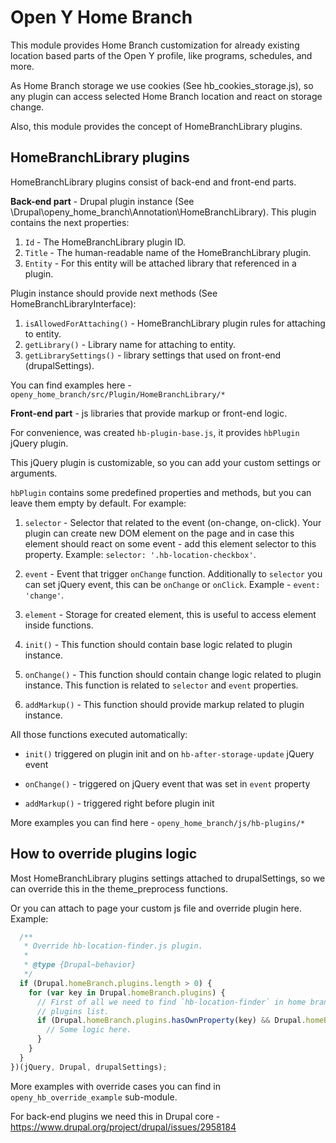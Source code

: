 # Open Y Home Branch

This module provides Home Branch customization for already existing location 
based parts of the Open Y profile, like programs, schedules, and more.

As Home Branch storage we use cookies (See hb_cookies_storage.js), so any plugin 
can access selected Home Branch location and react on storage change. 

Also, this module provides the concept of HomeBranchLibrary plugins.

## HomeBranchLibrary plugins

HomeBranchLibrary plugins consist of back-end and front-end parts.

__Back-end part__ - Drupal plugin instance (See \Drupal\openy_home_branch\Annotation\HomeBranchLibrary).
This plugin contains the next properties:

1. `Id` - The HomeBranchLibrary plugin ID.
2. `Title` - The human-readable name of the HomeBranchLibrary plugin.
3. `Entity` - For this entity will be attached library that referenced in a plugin.

Plugin instance should provide next methods (See HomeBranchLibraryInterface):

1. `isAllowedForAttaching()` - HomeBranchLibrary plugin rules for attaching to entity.
2. `getLibrary()` - Library name for attaching to entity.
3. `getLibrarySettings()` - library settings that used on front-end (drupalSettings).

You can find examples here - `openy_home_branch/src/Plugin/HomeBranchLibrary/*`

__Front-end part__ - js libraries that provide markup or front-end logic.

For convenience, was created `hb-plugin-base.js`, it provides `hbPlugin` jQuery plugin.

This jQuery plugin is customizable, so you can add your custom settings or arguments.

`hbPlugin` contains some predefined properties and methods, but you can leave them empty by default. For example:

1. `selector` - Selector that related to the event (on-change, on-click). Your plugin can create new
DOM element on the page and in case this element should react on some event - 
add this element selector to this property. Example: `selector: '.hb-location-checkbox'`.

2. `event` - Event that trigger `onChange` function. Additionally to `selector` 
you can set jQuery event, this can be `onChange` or `onClick`. Example - `event: 'change'`.

3. `element` - Storage for created element, this is useful to access element inside functions.

4. `init()` - This function should contain base logic related to plugin instance.

5. `onChange()` - This function should contain change logic related to plugin instance.
This function is related to `selector` and `event`  properties.

6. `addMarkup()` - This function should provide markup related to plugin instance.

All those functions executed automatically:

- `init()` triggered on plugin init and on `hb-after-storage-update` jQuery event

- `onChange()` - triggered on jQuery event that was set in `event` property

- `addMarkup()` - triggered right before plugin init

More examples you can find here - `openy_home_branch/js/hb-plugins/*`

## How to override plugins logic

Most HomeBranchLibrary plugins settings attached to drupalSettings, so we can override this in
the theme_preprocess functions.

Or you can attach to page your custom js file and override plugin here. Example:

```js
  /**
   * Override hb-location-finder.js plugin.
   *
   * @type {Drupal~behavior}
   */
  if (Drupal.homeBranch.plugins.length > 0) {
    for (var key in Drupal.homeBranch.plugins) {
      // First of all we need to find `hb-location-finder` in home branch
      // plugins list.
      if (Drupal.homeBranch.plugins.hasOwnProperty(key) && Drupal.homeBranch.plugins[key]['name'] === 'hb-location-finder') {
        // Some logic here.
      }
    }
  }
})(jQuery, Drupal, drupalSettings);
```

More examples with override cases you can find in `openy_hb_override_example` sub-module.

For back-end plugins we need this in Drupal core - https://www.drupal.org/project/drupal/issues/2958184
